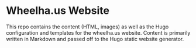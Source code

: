 # Wheelha.us Website

This repo contains the content (HTML, images) as well as the Hugo configuration and templates for the wheelha.us website. Content is primarily written in Markdown and passed off to the Hugo static website generator.